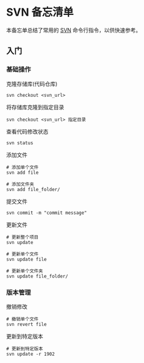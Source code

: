 SVN 备忘清单
===

本备忘单总结了常用的 [SVN](https://subversion.apache.org/) 命令行指令，以供快速参考。

入门
----

### 基础操作

克隆存储库(代码仓库)

```shell
svn checkout <svn_url>
```

将存储库克隆到指定目录

```shell
svn checkout <svn_url> 指定目录
```

查看代码修改状态

```shell
svn status
```

添加文件

```shell
# 添加单个文件
svn add file

# 添加文件夹
svn add file_folder/
```

提交文件

```shell
svn commit -m "commit message"
```

更新文件

```shell
# 更新整个项目
svn update

# 更新单个文件
svn update file

# 更新单个文件夹
svn update file_folder/
```

### 版本管理

撤销修改

```shell
# 撤销单个文件
svn revert file
```

更新到特定版本

```shell
# 更新到特定版本
svn update -r 1902
```

